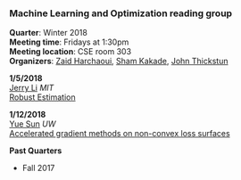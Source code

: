 ### Machine Learning and Optimization reading group

**Quarter**: Winter 2018  
**Meeting time**: Fridays at 1:30pm  
**Meeting location**: CSE room 303  
**Organizers**: [Zaid Harchaoui](http://faculty.washington.edu/zaid/), 
[Sham Kakade](https://homes.cs.washington.edu/~sham/), [John Thickstun](https://homes.cs.washington.edu/~thickstn/)

**1/5/2018**  
[Jerry Li](http://www.mit.edu/~jerryzli/) _MIT_  
[Robust Estimation](https://arxiv.org/abs/1703.00893)

**1/12/2018**  
[Yue Sun](https://www.linkedin.com/in/yue-sun-749492b7/) _UW_  
[Accelerated gradient methods on non-convex loss surfaces](https://arxiv.org/abs/1711.10456)


**Past Quarters**
* Fall 2017






